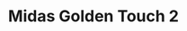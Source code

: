 ---
layout: "layouts/games.njk"
title: "Midas Golden Touch 2"
photo: "/assets/backgrounds/MidasGoldenTouch2.jpg"
provider: "Thunderkick"
description: "Machen Sie sich bereit für eine aufregende Reise zu Midas Golden Touch 2, der lang erwarteten Fortsetzung des beliebten Automatenspiels Midas Golden Touch. Sie spielen auf einem 3x5-Raster mit 15 Gewinnlinien, wo Sie aufregende Funktionen entdecken werden. Machen Sie sich auf Multiplikator-Jokersymbole gefasst, die Ihre Gewinne erhöhen können, auf das fesselnde Gift of Midas-Feature und auf ein Bonusspiel mit Sticky Respins, einem Epic Wild-Symbol und der Chance auf große Gewinne. Bereiten Sie sich darauf vor, verzaubert zu werden, wenn Sie in Midas Golden Touch 2 der goldenen Berührung nachjagen und Schätze jenseits Ihrer kühnsten Träume freilegen."
iframe: "https://www.platincasino.com/games/thunderkick/MidasGoldenTouch294_tk/321812"
---